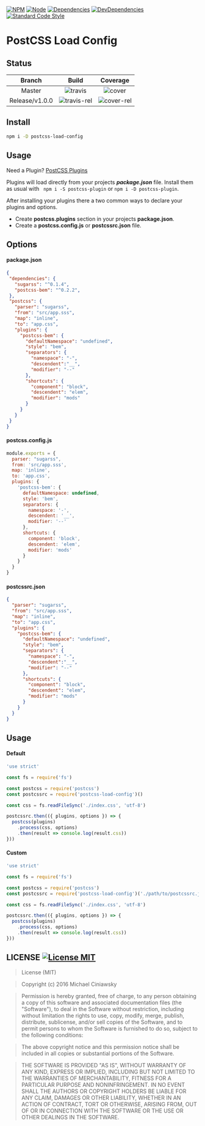 [![NPM][npm]][npm-url]
[![Node][node]][node-url]
[![Dependencies][deps]][deps-url]
[![DevDependencies][devdeps]][devdeps-url]
[![Standard Code Style][style]][style-url]

# PostCSS Load Config

## Status

| Branch               | Build                     | Coverage                 |
|:--------------------:|:-------------------------:|:------------------------:|
|  Master              | ![travis]                 | ![cover]                 |
|  Release/v1.0.0      | ![travis-rel]             | ![cover-rel]             |

## Install

```bash
npm i -D postcss-load-config
```

## Usage

Need a Plugin? [PostCSS Plugins](https://postcss.parts)

Plugins will load directly from your projects ***package.json*** file.
Install them as usual with ``` npm i -S postcss-plugin``` or ``` npm i -D postcss-plugin ```.

After installing your plugins there a two common ways to declare your plugins and options.

- Create **postcss.plugins** section in your projects **package.json**.
- Create a **postcss.config.js**  or  **postcssrc.json** file.

## Options

#### package.json

```json
{
 "dependencies": {
   "sugarss": "^0.1.4",
   "postcss-bem": "^0.2.2",
 },
 "postcss": {
   "parser": "sugarss",
   "from": "src/app.sss",
   "map": "inline",
   "to": "app.css",
   "plugins": {
     "postcss-bem": {
       "defaultNamespace": "undefined",
       "style": "bem",
       "separators": {
         "namespace": "-",
         "descendent":"__",
         "modifier": "--"
       },
       "shortcuts": {
         "component": "block",
         "descendent": "elem",
         "modifier": "mods"
       }
     }  
   }
 }
}
```

#### postcss.config.js

```js
module.exports = {
  parser: "sugarss",
  from: 'src/app.sss',
  map: 'inline',
  to: 'app.css',
  plugins: {
    'postcss-bem': {
      defaultNamespace: undefined,
      style: 'bem',
      separators: {
        namespace: '-',
        descendent: '__',
        modifier: '--'
      },
      shortcuts: {
        component: 'block',
        descendent: 'elem',
        modifier: 'mods'
      }
    }
  }
}
```
#### postcssrc.json

```json
{
  "parser": "sugarss",
  "from": "src/app.sss",
  "map": "inline",
  "to": "app.css",
  "plugins": {
    "postcss-bem": {
      "defaultNamespace": "undefined",
      "style": "bem",
      "separators": {
        "namespace": "-",
        "descendent":"__",
        "modifier": "--"
      },
      "shortcuts": {
        "component": "block",
        "descendent": "elem",
        "modifier": "mods"
      }
    }
  }
}
```

## Usage
#### Default

```js
'use strict'

const fs = require('fs')

const postcss = require('postcss')
const postcssrc = require('postcss-load-config')()

const css = fs.readFileSync('./index.css', 'utf-8')

postcssrc.then(({ plugins, options }) => {
  postcss(plugins)
    .process(css, options)
    .then(result => console.log(result.css))
}))
```

#### Custom

```js
'use strict'

const fs = require('fs')

const postcss = require('postcss')
const postcssrc = require('postcss-load-config')('./path/to/postcssrc.json')

const css = fs.readFileSync('./index.css', 'utf-8')

postcssrc.then(({ plugins, options }) => {
  postcss(plugins)
    .process(css, options)
    .then(result => console.log(result.css))
}))
```

## LICENSE [![License MIT][license]][license-url]

> License (MIT)

> Copyright (c) 2016 Michael Ciniawsky

> Permission is hereby granted, free of charge, to any person obtaining a copy
of this software and associated documentation files (the "Software"), to deal
in the Software without restriction, including without limitation the rights
to use, copy, modify, merge, publish, distribute, sublicense, and/or sell
copies of the Software, and to permit persons to whom the Software is
furnished to do so, subject to the following conditions:

> The above copyright notice and this permission notice shall be included in all
copies or substantial portions of the Software.

> THE SOFTWARE IS PROVIDED "AS IS", WITHOUT WARRANTY OF ANY KIND, EXPRESS OR
IMPLIED, INCLUDING BUT NOT LIMITED TO THE WARRANTIES OF MERCHANTABILITY,
FITNESS FOR A PARTICULAR PURPOSE AND NONINFRINGEMENT. IN NO EVENT SHALL THE
AUTHORS OR COPYRIGHT HOLDERS BE LIABLE FOR ANY CLAIM, DAMAGES OR OTHER
LIABILITY, WHETHER IN AN ACTION OF CONTRACT, TORT OR OTHERWISE, ARISING FROM,
OUT OF OR IN CONNECTION WITH THE SOFTWARE OR THE USE OR OTHER DEALINGS IN THE
SOFTWARE.

[npm]: https://img.shields.io/npm/v/postcss-load-config.svg
[npm-url]: https://npmjs.com/package/postcss-load-config

[node]: https://img.shields.io/node/v/gh-badges.svg?maxAge=2592000
[node-url]: https://nodejs.org

[deps]: https://david-dm.org/michael-ciniawsky/postcss-load-config.svg
[deps-url]: https://david-dm.org/michael-ciniawsky/postcss-load-config

[devdeps]: https://david-dm.org/michael-ciniawsky/postcss-load-config/dev-status.svg
[devdeps-url]: https://david-dm.org/michael-ciniawsky/postcss-load-config#info=devDependencies

[style]: https://img.shields.io/badge/code%20style-standard-yellow.svg
[style-url]: http://standardjs.com/

[travis]: http://img.shields.io/travis/michael-ciniawsky/postcss-load-config.svg
[travis-url]: https://travis-ci.org/michael-ciniawsky/postcss-load-config

[travis-rel]: http://img.shields.io/travis/michael-ciniawsky/postcss-load-config.svg?branch=release/1.0.0
[travis-rel-url]:https://travis-ci.org/michael-ciniawsky/postcss-load-config?branch=release/1.0.0

[travis-dev]: http://img.shields.io/travis/michael-ciniawsky/postcss-load-config.svg?branch=develop
[travis-dev-url]: https://travis-ci.org/michael-ciniawsky/postcss-load-config?branch=develop

[cover]: https://coveralls.io/repos/github/michael-ciniawsky/postcss-load-config/badge.svg?branch=master
[cover-url]: https://coveralls.io/github/michael-ciniawsky/postcss-load-config?branch=master

[cover-rel]: https://coveralls.io/repos/github/michael-ciniawsky/postcss-load-config/badge.svg?branch=release/1.0.0
[cover-rel-url]: https://coveralls.io/github/michael-ciniawsky/postcss-load-config?branch=release/1.0.0

[cover-dev]: https://coveralls.io/repos/github/michael-ciniawsk/postcss-load-config/badge.svg?branch=develop
[cover-dev-url]: https://coveralls.io/github/michael-ciniawsky/postcss-load-config?branch=develop

[license]: https://img.shields.io/github/license/michael-ciniawsky/postcss-load-config.svg
[license-url]: https://raw.githubusercontent.com/michael-ciniawsky/postcss-load-config/master/LICENSE
